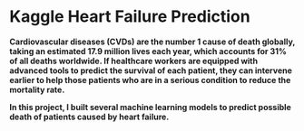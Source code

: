 # Kaggle Heart Failure Prediction
**Cardiovascular diseases (CVDs) are the number 1 cause of death globally, taking an estimated 17.9 million lives each year, which accounts for 31% of all deaths worldwide. If healthcare workers are equipped with advanced tools to predict the survival of each patient, they can intervene earlier to help those patients who are in a serious condition to reduce the mortality rate.**

**In this project, I built several machine learning models to predict possible death of patients caused by heart failure.**
